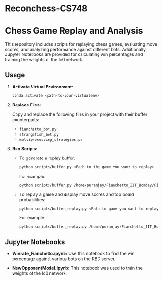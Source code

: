 # Reconchess-CS748

# Chess Game Replay and Analysis

This repository includes scripts for replaying chess games, evaluating move scores, and analyzing performance against different bots. Additionally, Jupyter Notebooks are provided for calculating win percentages and training the weights of the lc0 network.

## Usage

1. **Activate Virtual Environment:**

    ```bash
    conda activate <path-to-your-virtualenv>
    ```

2. **Replace Files:**

    Copy and replace the following files in your project with their buffer counterparts:
   
    - `fianchetto_bot.py`
    - `strangefish_bot.py`
    - `multiprocessing_strategies.py`

3. **Run Scripts:**

    - To generate a replay buffer:

        ```bash
        python scripts/buffer.py <Path to the game you want to replay>
        ```

        For example:

        ```bash
        python scripts/buffer.py /home/puranjay/Fianchetto_IIT_Bombay/Fianchetto_fast/655504.json
        ```

    - To replay a game and display move scores and top board probabilities:

        ```bash
        python scripts/buffer_replay.py <Path to game you want to replay>
        ```

        For example:

        ```bash
        python scripts/buffer_replay.py /home/puranjay/Fianchetto_IIT_Bombay/Fianchetto_fast/655504.json
        ```

## Jupyter Notebooks

- **Winrate_Fianchetto.ipynb:**
  Use this notebook to find the win percentage against various bots on the RBC server.

- **NewOpponentModel.ipynb:**
  This notebook was used to train the weights of the lc0 network.

